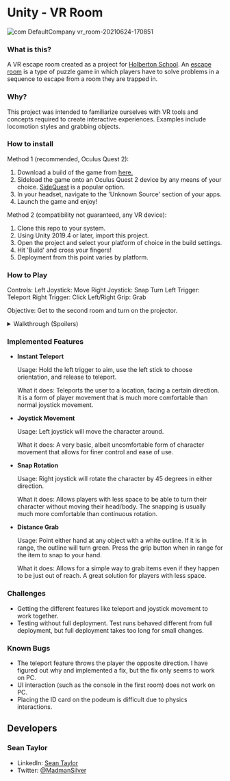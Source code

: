 # Unity - VR Room

![com DefaultCompany vr_room-20210624-170851](https://user-images.githubusercontent.com/56147649/123342059-accb5100-d514-11eb-8a58-82afb3930de8.jpg)

### What is this?
A VR escape room created as a project for [Holberton School](https://www.holbertonschool.com/). An [escape room](https://en.wikipedia.org/wiki/Escape_room) is a type of puzzle game in which players have to solve problems in a sequence to escape from a room they are trapped in.

### Why?
This project was intended to familiarize ourselves with VR tools and concepts required to create interactive experiences. Examples include locomotion styles and grabbing objects.

### How to install
Method 1 (recommended, Oculus Quest 2):
1. Download a build of the game from [here.](https://drive.google.com/file/d/1FkaOqmpVFWPQtQkBaz1FZhMZ32W9GTx8/view?usp=sharing)
2. Sideload the game onto an Oculus Quest 2 device by any means of your choice. [SideQuest](https://sidequestvr.com/) is a popular option.
3. In your headset, navigate to the 'Unknown Source' section of your apps.
4. Launch the game and enjoy!

Method 2 (compatibility not guaranteed, any VR device):
1. Clone this repo to your system.
2. Using Unity 2019.4 or later, import this project.
3. Open the project and select your platform of choice in the build settings.
4. Hit 'Build' and cross your fingers!
5. Deployment from this point varies by platform.

### How to Play
Controls:
  Left Joystick: Move
  Right Joystick: Snap Turn
  Left Trigger: Teleport
  Right Trigger: Click
  Left/Right Grip: Grab
  
Objective:
  Get to the second room and turn on the projector.
  
<details>
  <summary>Walkthrough (Spoilers)</summary>
  
  First Room:
    First you must attempt to open the door to the second room via the button on the console next to it.
    An error will occur and prompt you for an ID Card. The ID card is located on the shelf to the right of the console.
    Grab it and place it in the outlined square on the console. This will clear the error message and allow you to click the open button successfully this time.
    
  Second Room:
    In the second room you will see a monitor saying something about objects out of place. You must find these objects and put them where they belong.
    There is no specific order for these items, but they are located as follows:
      - Pillow under the bottom bunk of the bed. Belongs next to the other pillow on the bottom bunk.
      - Chess piece under the aforementioned pillow. Belongs on the chess board on the other side of the room.
      - Chess piece in the left most planter in the hallway coming from the first room. Belongs on the chess board.
      - Chess piece on the shelf in the first room behind small boxes. Belongs on the chess board.
      - Chess piece on top of the large crate in the back left corner of the first room. Belongs on the chess board.
      
</details>

### Implemented Features
- **Instant Teleport**

  Usage: Hold the left trigger to aim, use the left stick to choose orientation, and release to teleport.

  What it does: Teleports the user to a location, facing a certain direction. It is a form of player movement that is much more comfortable than normal joystick movement.

- **Joystick Movement**

  Usage: Left joystick will move the character around.

  What it does: A very basic, albeit uncomfortable form of character movement that allows for finer control and ease of use.

- **Snap Rotation**

  Usage: Right joystick will rotate the character by 45 degrees in either direction.

  What it does: Allows players with less space to be able to turn their character without moving their head/body. The snapping is usually much more comfortable than continuous rotation.

- **Distance Grab**

  Usage: Point either hand at any object with a white outline. If it is in range, the outline will turn green. Press the grip button when in range for the item to snap to your hand.

  What it does: Allows for a simple way to grab items even if they happen to be just out of reach. A great solution for players with less space.

### Challenges
- Getting the different features like teleport and joystick movement to work together.
- Testing without full deployment. Test runs behaved different from full deployment, but full deployment takes too long for small changes.

### Known Bugs
- The teleport feature throws the player the opposite direction. I have figured out why and implemented a fix, but the fix only seems to work on PC.
- UI interaction (such as the console in the first room) does not work on PC.
- Placing the ID card on the podeum is difficult due to physics interactions.

## Developers
### Sean Taylor
- LinkedIn: [Sean Taylor](https://www.linkedin.com/in/madmansilver/)
- Twitter: [@MadmanSilver](https://twitter.com/MadmanSilver)

